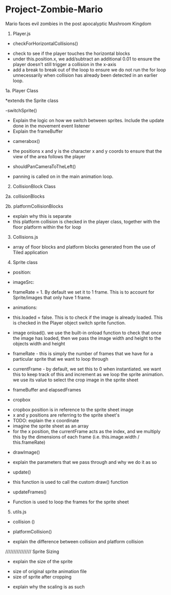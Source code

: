 # Project-Zombie-Mario

Mario faces evil zombies in the post apocalyptic Mushroom Kingdom

1. Player.js

- checkForHorizontalCollisions()

* check to see if the player touches the horizontal blocks
* under this.position.x, we add/subtract an additional 0.01 to ensure the player doesn't still trigger a collision in the x-axis
* add a break to break out of the loop to ensure we do not run the for loop unnecessarily when collision has already been detected in an earlier loop.

1a. Player Class

\*extends the Sprite class

-switchSprite()

- Explain the logic on how we switch between sprites. Include the update done in the movement event listener
- Explain the frameBuffer

* camerabox()

- the positions x and y is the character x and y coords to ensure that the view of the area follows the player

- shouldPanCameraToTheLeft()

* panning is called on in the main animation loop.

2. CollisionBlock Class

2a. collisionBlocks

2b. platformCollisionBlocks

- explain why this is separate
- this platform collision is checked in the player class, together with the floor platform within the for loop

3. Collisions.js

- array of floor blocks and platform blocks generated from the use of Tiled application

4. Sprite class

- position:
- imageSrc:
- frameRate = 1. By default we set it to 1 frame. This is to account for Sprite/images that only have 1 frame.

- animations:

- this.loaded = false. This is to check if the image is already loaded. This is checked in the Player object switch sprite function.

- image onload(). we use the built-in onload function to check that once the image has loaded, then we pass the image width and height to the objects width and height
- frameRate - this is simply the number of frames that we have for a particular sprite that we want to loop through
- currentFrame - by default, we set this to 0 when instantiated. we want this to keep track of this and increment as we loop the sprite animation. we use its value to select the crop image in the sprite sheet
- frameBuffer and elapsedFrames

- cropbox

* cropbox position is in reference to the sprite sheet image
* x and y positions are referring to the sprite sheet's
* TODO: explain the x coordinate
* imagine the sprite sheet as an array
* for the x position, the currentFrame acts as the index, and we multiply this by the dimensions of each frame (i.e. this.image.width / this.frameRate)

- drawImage()

* explain the parameters that we pass through and why we do it as so

- update()

* this function is used to call the custom draw() function

- updateFrames()

* Function is used to loop the frames for the sprite sheet

5. utils.js

- collision ()

- platformCollision()

* explain the difference between collision and platform collision


////////////////
 Sprite Sizing

 * explain the size of the sprite
 - size of original sprite animation file
 - size of sprite after cropping
 
 * explain why the scaling is as such